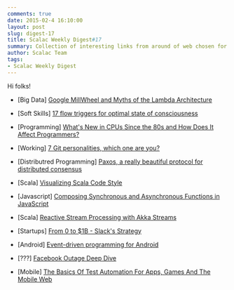 ```yaml
---
comments: true
date: 2015-02-4 16:10:00
layout: post
slug: digest-17
title: Scalac Weekly Digest#17
summary: Collection of interesting links from around of web chosen for you by Scalac team
author: Scalac Team
tags:
- Scalac Weekly Digest
---
```


Hi folks! 

* \[Big Data\] [Google MillWheel and Myths of the Lambda Architecture](http://www.infoq.com/presentations/millwheel)

* \[Soft Skills\] [17 flow triggers for optimal state of consciousness](http://www.slideshare.net/StevenKotler/17-flow-triggers)
* \[Programming\] [What's New in CPUs Since the 80s and How Does It Affect Programmers?](http://danluu.com/new-cpu-features/)
* \[Working\] [7 Git personalities, which one are you?](https://about.gitlab.com/2015/01/27/7-git-personalities/)
* \[Distributred Programming\] [Paxos, a really beautiful protocol for distributed consensus](http://www.goodmath.org/blog/2015/01/30/paxos-a-really-beautiful-protocol-for-distributed-consensus/)
* \[Scala\] [Visualizing Scala Code Style](http://blog.codacy.com/2015/01/27/survey-of-scala-code-style/)
* \[Javascript\] [Composing Synchronous and Asynchronous Functions in JavaScript](http://blog.carbonfive.com/2015/01/29/composing-synchronous-and-asynchronous-functions-in-javascript/)
* \[Scala\] [Reactive Stream Processing with Akka Streams](http://blog.jetbrains.com/idea/2015/01/webinar-recording-reactive-stream-processing-with-akka-streams/)
* \[Startups\] [From 0 to $1B - Slack's Strategy](http://firstround.com/article/From-0-to-1B-Slacks-Founder-Shares-Their-Epic-Launch-Strategy)
* \[Android\] [Event-driven programming for Android ](https://medium.com/google-developer-experts/event-driven-programming-for-android-part-i-f5ea4a3c4eab)
* \[???\] [Facebook Outage Deep Dive](https://blog.thousandeyes.com/facebook-outage-deep-dive/)
* \[Mobile\] [The Basics Of Test Automation For Apps, Games And The Mobile Web](http://www.smashingmagazine.com/2015/01/14/basic-test-automation-for-apps-games-and-mobile-web/)


